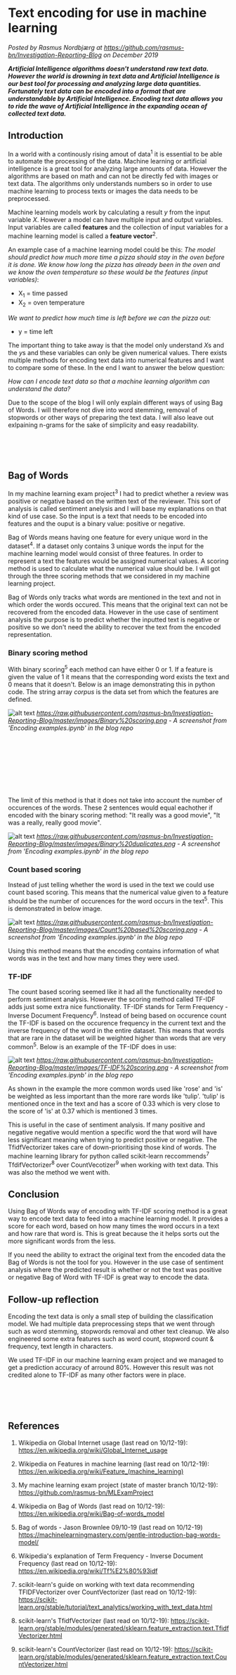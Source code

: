 # Text encoding for use in machine learning

*Posted by Rasmus Nordbjærg at https://github.com/rasmus-bn/Investigation-Reporting-Blog on December 2019*

***Artificial Intelligence algorithms doesn't understand raw text data. However the world is drowning in text data and Artificial Intelligence is our best tool for processing and analyzing large data quantities. Fortunately text data can be encoded into a format that are understandable by Artificial Intelligence. Encoding text data allows you to ride the wave of Artificial Intelligence in the expanding ocean of collected text data.***


## Introduction

In a world with a continously rising amout of data<sup>1</sup> it is essential to be able to automate the processing of the data. Machine learning or artificial intelligence is a great tool for analyzing large amounts of data. However the algorithms are based on math and can not be directly fed with images or text data. The algorithms only understands numbers so in order to use machine learning to process texts or images the data needs to be preprocessed.

Machine learning models work by calculating a result *y* from the input variable *X*. However a model can have multiple input and output variables. Input variables are called **features** and the collection of input variables for a machine learning model is called a **feature vector**<sup>2</sup>.

An example case of a machine learning model could be this: *The model should predict how much more time a pizza should stay in the oven before it is done. We know how long the pizza has already been in the oven and we know the oven temperature so these would be the features (input variables)*:
* X<sub>1</sub> = time passed
* X<sub>2</sub> = oven temperature

*We want to predict how much time is left before we can the pizza out:*
* y = time left

The important thing to take away is that the model only understand *X*s and the *y*s and these variables can only be given numerical values. There exists multiple methods for encoding text data into numerical features and I want to compare some of these. In the end I want to answer the below question:

*How can I encode text data so that a machine learning algorithm can understand the data?*

Due to the scope of the blog I will only explain different ways of using Bag of Words. I will therefore not dive into word stemming, removal of stopwords or other ways of preparing the text data. I will also leave out exlpaining n-grams for the sake of simplicity and easy readability.


<br/>
<br/>
<br/>

## Bag of Words

In my machine learning exam project<sup>3</sup> I had to predict whether a review was positive or negative based on the written text of the reviewer. This sort of analysis is called sentiment anelysis and I will base my explanations on that kind of use case. So the input is a text that needs to be encoded into features and the ouput is a binary value: positive or negative.

Bag of Words means having one feature for every unique word in the dataset<sup>4</sup>. If a dataset only contains 3 unique words the input for the machine learning model would consist of three features. In order to represent a text the features would be assigned numerical values. A scoring method is used to calculate what the numerical value should be. I will got through the three scoring methods that we considered in my machine learning project.

Bag of Words only tracks what words are mentioned in the text and not in which order the words occured. This means that the original text can not be recovered from the encoded data. However in the use case of sentiment analysis the purpose is to predict whether the inputted text is negative or positive so we don't need the ability to recover the text from the encoded representation.

### Binary scoring method

With binary scoring<sup>5</sup> each method can have either 0 or 1. If a feature is given the value of 1 it means that the corresponding word exists the text and 0 means that it doesn't. Below is an image demonstrating this in python code. The string array *corpus* is the data set from which the features are defined.

![alt text](https://raw.githubusercontent.com/rasmus-bn/Investigation-Reporting-Blog/master/images/Binary%20scoring.png "See 'Encoding examples.ipynb' in the repo")
*https://raw.githubusercontent.com/rasmus-bn/Investigation-Reporting-Blog/master/images/Binary%20scoring.png - A screenshot from 'Encoding examples.ipynb' in the blog repo*


<br/>
<br/>
<br/>
<br/>
<br/>
<br/>
<br/>


The limit of this method is that it does not take into account the number of occurences of the words. These 2 sentences would equal eachother if encoded with the binary scoring method: "It really was a good movie", "It was a really, really good movie".

![alt text](https://raw.githubusercontent.com/rasmus-bn/Investigation-Reporting-Blog/master/images/Binary%20duplicates.png "See 'Encoding examples.ipynb' in the repo")
*https://raw.githubusercontent.com/rasmus-bn/Investigation-Reporting-Blog/master/images/Binary%20duplicates.png - A screenshot from 'Encoding examples.ipynb' in the blog repo*

### Count based scoring

Instead of just telling whether the word is used in the text we could use count based scoring. This means that the numerical value given to a feature should be the number of occurences for the word occurs in the text<sup>5</sup>. This is demonstrated in below image.

![alt text](https://raw.githubusercontent.com/rasmus-bn/Investigation-Reporting-Blog/master/images/Count%20based%20scoring.png "See 'Encoding examples.ipynb' in the repo")
*https://raw.githubusercontent.com/rasmus-bn/Investigation-Reporting-Blog/master/images/Count%20based%20scoring.png - A screenshot from 'Encoding examples.ipynb' in the blog repo*

Using this method means that the encoding contains information of what words was in the text and how many times they were used.

### TF-IDF

The count based scoring seemed like it had all the functionality needed to perform sentiment analysis. However the scoring method called TF-IDF adds just some extra nice functionality. TF-IDF stands for Term Frequency - Inverse Document Frequency<sup>6</sup>. Instead of being based on occurence count the TF-IDF is based on the occurence frequency in the current text and the inverse frequency of the word in the entire dataset. This means that words that are rare in the dataset will be weighted higher than words that are very common<sup>5</sup>. Below is an example of the TF-IDF does in use:

![alt text](https://raw.githubusercontent.com/rasmus-bn/Investigation-Reporting-Blog/master/images/TF-IDF%20scoring.png "See 'Encoding examples.ipynb' in the repo")
*https://raw.githubusercontent.com/rasmus-bn/Investigation-Reporting-Blog/master/images/TF-IDF%20scoring.png - A screenshot from 'Encoding examples.ipynb' in the blog repo*

As shown in the example the more common words used like 'rose' and 'is' be weighted as less important than the more rare words like 'tulip'. 'tulip' is mentioned once in the text and has a score of 0.33 which is very close to the score of 'is' at 0.37 which is mentioned 3 times.

This is useful in the case of sentiment analysis. If many positive and negative negative would mention a specific word the that word will have less significant meaning when trying to predict positive or negative. The TfidfVectorizer takes care of down-prioritising those kind of words. The machine learning library for python called scikit-learn reccommends<sup>7</sup> TfdifVectorizer<sup>8</sup> over CountVecotizer<sup>9</sup> when working with text data. This was also the method we went with.

## Conclusion
Using Bag of Words way of encoding with TF-IDF scoring method is a great way to encode text data to feed into a machine learning model. It provides a score for each word, based on how many times the word occurs in a text and how rare that word is. This is great because the it helps sorts out the more significant words from the less.

If you need the ability to extract the original text from the encoded data the Bag of Words is not the tool for you. However in the use case of sentiment analysis where the predicted result is whether or not the text was positive or negative Bag of Word with TF-IDF is great way to encode the data.

## Follow-up reflection

Encoding the text data is only a small step of building the classification model. We had multiple data preprocessing steps that we went through such as word stemming, stopwords removal and other text cleanup. We also engineered some extra features such as word count, stopword count & frequency, text length in characters.

We used TF-IDF in our machine learning exam project and we managed to get a prediction accuracy of arround 80%. However this result was not credited alone to TF-IDF as many other factors were in place.

<br/>
<br/>
<br/>

## References
1. Wikipedia on Global Internet usage (last read on 10/12-19): https://en.wikipedia.org/wiki/Global_Internet_usage

2. Wikipedia on Features in machine learning (last read on 10/12-19): https://en.wikipedia.org/wiki/Feature_(machine_learning)

3. My machine learning exam project (state of master branch 10/12-19): https://github.com/rasmus-bn/MLExamProject

4. Wikipedia on Bag of Words (last read on 10/12-19): https://en.wikipedia.org/wiki/Bag-of-words_model

5. Bag of words - Jason Brownlee 09/10-19 (last read on 10/12-19) https://machinelearningmastery.com/gentle-introduction-bag-words-model/

6. Wikipedia's explanation of Term Frequency - Inverse Document Frequency (last read on 10/12-19): https://en.wikipedia.org/wiki/Tf%E2%80%93idf

7. scikit-learn's guide on working with text data recommending TFIDFVectorizer over CountVectorizer (last read on 10/12-19): https://scikit-learn.org/stable/tutorial/text_analytics/working_with_text_data.html

8. scikit-learn's TfidfVectorizer (last read on 10/12-19): https://scikit-learn.org/stable/modules/generated/sklearn.feature_extraction.text.TfidfVectorizer.html

9. scikit-learn's CountVectorizer (last read on 10/12-19): https://scikit-learn.org/stable/modules/generated/sklearn.feature_extraction.text.CountVectorizer.html